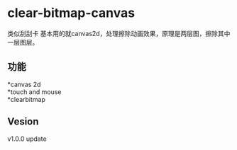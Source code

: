 # clear-bitmap-canvas
类似刮刮卡
基本用的就canvas2d，处理擦除动画效果，原理是两层图，擦除其中一层图层。

功能
------------------
*canvas 2d<br />
*touch and mouse<br />
*clearbitmap<br />


Vesion
-------------------------------
v1.0.0 update
